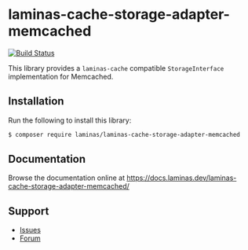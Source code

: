 # laminas-cache-storage-adapter-memcached

[![Build Status](https://github.com/{organization}/{repository}/workflows/continuous-integration.yml/badge.svg)](https://github.com/{organization}/{repository}/actions/workflows/continuous-integration.yml)

This library provides a `laminas-cache` compatible `StorageInterface` implementation for Memcached.

## Installation

Run the following to install this library:

```bash
$ composer require laminas/laminas-cache-storage-adapter-memcached
```

## Documentation

Browse the documentation online at https://docs.laminas.dev/laminas-cache-storage-adapter-memcached/

## Support

* [Issues](https://github.com/laminas/laminas-cache-storage-adapter-memcached/issues/)
* [Forum](https://discourse.laminas.dev/)
